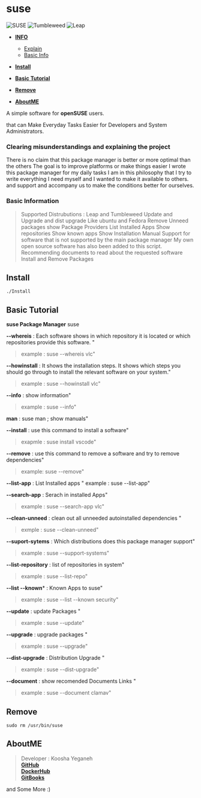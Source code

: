 # suse

![SUSE](https://en.opensuse.org/images/f/f2/Button-laptop-colour.png)
![Tumbleweed](https://raw.githubusercontent.com/openSUSE/artwork/91b8588d3416894e125859f3afdc1371270afca1/logos/distros/Tumbleweed-green.svg)
![Leap](https://raw.githubusercontent.com/openSUSE/artwork/91b8588d3416894e125859f3afdc1371270afca1/logos/distros/Leap-green.svg)

- [**INFO**]()
    - [Explain](https://github.com/KooshaYeganeh/suse#clearing-misunderstandings-and-explaining-the-project)
    - [Basic Info](https://github.com/KooshaYeganeh/suse#basic-information)

- [**Install**](https://github.com/KooshaYeganeh/suse#install)
- [**Basic Tutorial**](https://github.com/KooshaYeganeh/suse#basic-tutorial)
- [**Remove**](https://github.com/KooshaYeganeh/suse#remove)
- [**AboutME**](https://github.com/KooshaYeganeh/suse#aboutme)


A simple software for **openSUSE** users.

that can Make Everyday Tasks Easier for Developers and System Administrators.


 ### Clearing misunderstandings and explaining the project   

There is no claim that this package manager is better or more optimal than the others
The goal is to improve platforms or make things easier
I wrote this package manager for my daily tasks I am in this philosophy that 
I try to write everything I need myself and I wanted to make it available to others.
and support and accompany us to make the conditions better for ourselves.

### Basic Information

> Supported Distrubutions : Leap and Tumbleweed
> Update and Upgrade and dist upgrade Like ubuntu and Fedora
> Remove Unneed packages
> show Package Providers
> List Installed Apps
> Show repositories
> Show known apps
> Show Installation Manual
> Support for software that is not supported by the main package manager
> My own open source software has also been added to this script.
> Recommending documents to read about the requested software
> Install and Remove Packages



## Install

```
./Install
```

## Basic Tutorial

**suse Package Manager**
suse <command>  


**--whereis** <appname>: Each software shows in which repository it is located or which repositories provide this software. "
> example : suse --whereis vlc"


**--howinstall** <appname>: It shows the installation steps. It shows which steps you should go through to install the relevant software on your system."  
> example : suse --howinstall vlc"


**--info** : show information"
> example : suse --info"

**man** : suse man ; show manuals"

**--install** : use this command to install a software"
> exapmle : suse install vscode"

**--remove** <appname> : use this command to remove a software and try to remove dependencies"
> example: suse --remove"

**--list-app** : List Installed apps "
example : suse --list-app"

**--search-app** <appname>: Serach in installed Apps"
> example : suse --search-app vlc"

**--clean-unneed** : clean out all unneeded autoinstalled dependencies "
> exmple : suse --clean-unneed"

**--suport-sytems** : Which distributions does this package manager support"
> example : suse --support-systems"

**--list-repository** : list of repositories in system" 
> example : suse --list-repo"

**--list --known*** <app name> : Known Apps to suse" 
> example : suse --list --known security"

**--update** : update Packages "
> example : suse --update"

**--upgrade** : upgrade packages "
> example : suse --upgrade"

**--dist-upgrade** : Distribution Upgrade "
> example : suse --dist-upgrade"

**--document** : show recomended Documents Links "
> example : suse --document clamav"


## Remove 

```
sudo rm /usr/bin/suse
```

## AboutME

> Developer : Koosha Yeganeh  
> [**GitHub**](https://github.com/KooshaYeganeh)  
> [**DockerHub** ](https://hub.docker.com/u/kooshakooshadv)   
> [**GitBooks** ](kooshayeganeh.gitbook.io)

and Some More :) 


